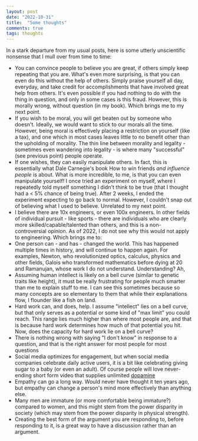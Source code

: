 ```yaml
---
layout: post
date: "2022-10-31"
title:  "Some thoughts"
comments: true
tags: thoughts
---
```


In a stark departure from my usual posts, here is some utterly unscientific nonsense that I mull over from time to time:

- You can convince people to believe you are great, if others simply keep repeating that you are. What's even more surprising, is that you can even do this without the help of others. Simply praise yourself all day, everyday, and take credit for accomplishments that have involved great help from others. It's even possible if you had nothing to do with the thing in question, and only in some cases is this fraud. However, this is morally wrong, without question (in my book). Which brings me to my next point.
- If you wish to be moral, you will get beaten out by someone who doesn't. Ideally, we would want to stick to our morals all the time. However, being moral is effectively placing a restriction on yourself (like a tax), and one which in most cases leaves little to no benefit other than the upholding of morality. The thin line between morality and legality - sometimes even wandering into legality - is where many "successful" (see previous point) people operate.
- If one wishes, they can easily manipulate others. In fact, this is essentially what Dale Carnegie's book How to win friends _and influence people_ is about. What is more incredible, to me, is that you can even manipulate yourself! I once tried an experiment on myself, where I repeatedly told myself something I didn't think to be true (that I thought had a < 5% chance of being true). After 2 weeks, I ended the experiment expecting to go back to normal. However, I couldn't snap out of believing what I used to believe. Unrelated to my next point.
- I believe there are 10x engineers, or even 100x engineers. In other fields of individual pursuit - like sports - there are individuals who are clearly more skilled/capable/talented than others, and this is a non-controversial opinion. As of 2022, I do not see why this would not apply to engineering. Which brings me to:
- One person can - and has - changed the world. This has happened multiple times in history, and will continue to happen again. For examples, Newton, who revolutionized optics, calculus, physics and other fields, Galois who transformed mathematics before dying at 20 and Ramanujan, whose work I do not understand. Understanding? Ah, 
- Assuming human intellect is likely on a bell curve (similar to genetic traits like height), it must be really frustrating for people much smarter than me to explain stuff to me. I can see this sometimes because so many concepts are so elementary to them that while their explanations flow, I flounder like a fish on land.
- Hard work can, and does, help. I assume "intellect" lies on a bell curve, but that only serves as a potential or some kind of "max limit" you could reach. This range lies much higher than where most people are, and that is because hard work determines how much of that potential you hit. Now, does the capacity for hard work lie on a bell curve? 
- There is nothing wrong with saying "I don't know" in response to a question, and that is the right answer for most people for most questions
- Social media optimizes for engagement, but when social media companies celebrate daily active users, it is a bit like celebrating giving sugar to a baby (or even an adult). Of course people will love never-ending short form video that supplies unlimited [dopamine](https://www.ashwinmenon.com/posts/thoughts/2016-08-22-love-drugs-and-rock-n-roll/)
- Empathy can go a long way. Would never have thought it ten years ago, but empathy can change a person's mind more effectively than anything else.
- Many men are immature (or more comfortable being immature?) compared to women, and this might stem from the power disparity in society (which may stem from the power disparity in physical strength).
- Creating the best form of the argument you are responding to, before responding to it, is a great way to have a discussion rather than an argument.
